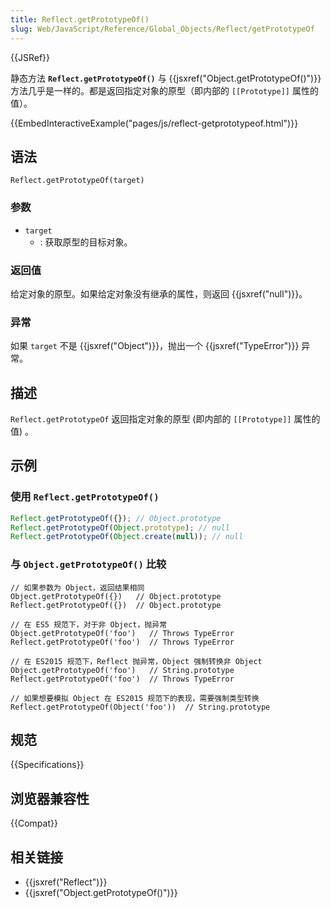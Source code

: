 ```yaml
---
title: Reflect.getPrototypeOf()
slug: Web/JavaScript/Reference/Global_Objects/Reflect/getPrototypeOf
---
```


{{JSRef}}

静态方法 **`Reflect.getPrototypeOf()`** 与 {{jsxref("Object.getPrototypeOf()")}} 方法几乎是一样的。都是返回指定对象的原型（即内部的 `[[Prototype]]` 属性的值）。

{{EmbedInteractiveExample("pages/js/reflect-getprototypeof.html")}}

## 语法

```plain
Reflect.getPrototypeOf(target)
```

### 参数

- `target`
  - : 获取原型的目标对象。

### 返回值

给定对象的原型。如果给定对象没有继承的属性，则返回 {{jsxref("null")}}。

### 异常

如果 `target` 不是 {{jsxref("Object")}}，抛出一个 {{jsxref("TypeError")}} 异常。

## 描述

`Reflect.getPrototypeOf` 返回指定对象的原型 (即内部的 `[[Prototype]]` 属性的值) 。

## 示例

### 使用 `Reflect.getPrototypeOf()`

```js
Reflect.getPrototypeOf({}); // Object.prototype
Reflect.getPrototypeOf(Object.prototype); // null
Reflect.getPrototypeOf(Object.create(null)); // null
```

### 与 `Object.getPrototypeOf()` 比较

```plain
// 如果参数为 Object，返回结果相同
Object.getPrototypeOf({})   // Object.prototype
Reflect.getPrototypeOf({})  // Object.prototype

// 在 ES5 规范下，对于非 Object，抛异常
Object.getPrototypeOf('foo')   // Throws TypeError
Reflect.getPrototypeOf('foo')  // Throws TypeError

// 在 ES2015 规范下，Reflect 抛异常，Object 强制转换非 Object
Object.getPrototypeOf('foo')   // String.prototype
Reflect.getPrototypeOf('foo')  // Throws TypeError

// 如果想要模拟 Object 在 ES2015 规范下的表现，需要强制类型转换
Reflect.getPrototypeOf(Object('foo'))  // String.prototype
```

## 规范

{{Specifications}}

## 浏览器兼容性

{{Compat}}

## 相关链接

- {{jsxref("Reflect")}}
- {{jsxref("Object.getPrototypeOf()")}}
